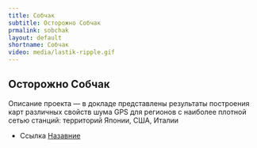 ```yaml
---
title: Собчак
subtitle: Осторожно Собчак
prmalink: sobchak
layout: default
shortname: Собчак
video: media/lastik-ripple.gif
---
```


## Осторожно Собчак

Описание проекта — в докладе представлены результаты построения карт различных свойств шума GPS для регионов с наиболее плотной сетью станций: территорий Японии, США, Италии

+ Ссылка [Назавние](https://www.адрес.com)
